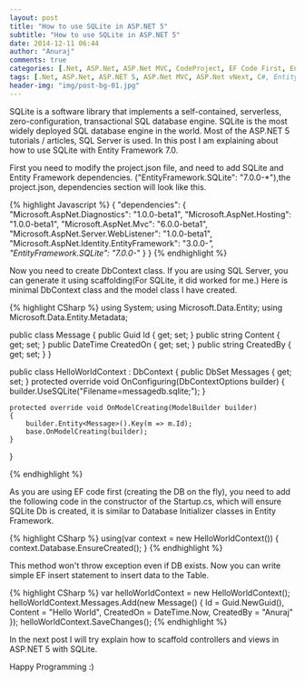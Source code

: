 ```yaml
---
layout: post
title: "How to use SQLite in ASP.NET 5"
subtitle: "How to use SQLite in ASP.NET 5"
date: 2014-12-11 06:44
author: "Anuraj"
comments: true
categories: [.Net, ASP.Net, ASP.Net MVC, CodeProject, EF Code First, Entity Framework]
tags: [.Net, ASP.Net, ASP.NET 5, ASP.Net MVC, ASP.Net vNext, C#, Entity Framework Code First, Entity Framewrok]
header-img: "img/post-bg-01.jpg"
---
```

SQLite is a software library that implements a self-contained, serverless, zero-configuration, transactional SQL database engine. SQLite is the most widely deployed SQL database engine in the world. Most of the ASP.NET 5 tutorials / articles, SQL Server is used. In this post I am explaining about how to use SQLite with Entity Framework 7.0.

First you need to modify the project.json file, and need to add SQLite and Entity Framework dependencies. ("EntityFramework.SQLite": "7.0.0-*"),the project.json, dependencies section will look like this.

{% highlight Javascript %}
{
    "dependencies": {
        "Microsoft.AspNet.Diagnostics": "1.0.0-beta1",
        "Microsoft.AspNet.Hosting": "1.0.0-beta1",
        "Microsoft.AspNet.Mvc": "6.0.0-beta1",
        "Microsoft.AspNet.Server.WebListener": "1.0.0-beta1",
	"Microsoft.AspNet.Identity.EntityFramework": "3.0.0-*",
	"EntityFramework.SQLite": "7.0.0-*"
    }
} 
{% endhighlight %}

Now you need to create DbContext class. If you are using SQL Server, you can generate it using scaffolding(For SQLite, it did worked for me.) Here is minimal DbContext class and the model class I have created.

{% highlight CSharp %}
using System;
using Microsoft.Data.Entity;
using Microsoft.Data.Entity.Metadata;

public class Message
{
	public Guid Id { get; set; }
	public string Content { get; set; }
	public DateTime CreatedOn { get; set; }
	public string CreatedBy { get; set; }
}

public class HelloWorldContext : DbContext
{
	public DbSet<Message> Messages { get; set; }
	protected override void OnConfiguring(DbContextOptions builder)
	{
		builder.UseSQLite("Filename=messagedb.sqlite;");
	}

	protected override void OnModelCreating(ModelBuilder builder)
	{
		builder.Entity<Message>().Key(m => m.Id);
		base.OnModelCreating(builder);
	}
}

{% endhighlight %}

As you are using EF code first (creating the DB on the fly), you need to add the following code in the constructor of the Startup.cs, which will ensure SQLite Db is created, it is similar to Database Initializer classes in Entity Framework.

{% highlight CSharp %}
using(var context = new HelloWorldContext())
{
	context.Database.EnsureCreated();
}
{% endhighlight %}

This method won't throw exception even if DB exists. Now you can write simple EF insert statement to insert data to the Table.

{% highlight CSharp %}
var helloWorldContext = new HelloWorldContext();
helloWorldContext.Messages.Add(new Message() {
	Id = Guid.NewGuid(),
	Content = "Hello World",
	CreatedOn = DateTime.Now,
	CreatedBy = "Anuraj" });
helloWorldContext.SaveChanges();
{% endhighlight %}

In the next post I will try explain how to scaffold controllers and views in ASP.NET 5 with SQLite.

Happy Programming :) 
